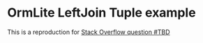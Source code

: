 # OrmLite LeftJoin Tuple example

This is a reproduction for [Stack Overflow question #TBD][so]

[so]: https://stackoverflow.com/q/TBD
